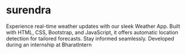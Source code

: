 # surendra
Experience real-time weather updates with our sleek Weather App. Built with HTML, CSS, Bootstrap, and JavaScript, it offers automatic location detection for tailored forecasts. Stay informed seamlessly. Developed during an internship at BharatIntern
